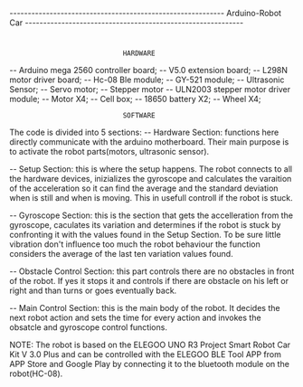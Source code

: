 ----------------------------------------------------------- Arduino-Robot Car ------------------------------------------------------------
#
##
###
####
#####
								HARDWARE

-- Arduino mega 2560 controller board;
-- V5.0 extension board;
-- L298N motor driver board;
-- Hc-08 Ble module;
-- GY-521 module;
-- Ultrasonic Sensor;
-- Servo motor;
-- Stepper motor
-- ULN2003 stepper motor driver module;
-- Motor X4;
-- Cell box;
-- 18650 battery X2;
-- Wheel X4;



								SOFTWARE

The code is divided into 5 sections:
-- Hardware Section: functions here directly communicate with the arduino motherboard. Their main purpose is to activate the robot parts(motors, ultrasonic sensor).

-- Setup Section: this is where the setup happens. 
   	The robot connects to all the hardware devices, inizializes the gyroscope and calculates  the varaition of the acceleration so it
	can find the average and the standard deviation when is still and when is moving. This in usefull controll if the robot  is stuck.

-- Gyroscope Section: this is the section that gets the accelleration from the gyroscope, caculates its variation and determines if the 
	robot is stuck by confronting it with the values found in the Setup Section.
	To be sure little vibration don't influence too much the robot behaviour the function considers the average of the last ten
	variation values found. 

-- Obstacle Control Section: this part controls there are no obstacles in front of the robot. If yes it stops it and controls if there are 
	obstacle on his left or right and than turns or goes eventually back. 

-- Main Control Section: this is the main body of the robot. It decides the next robot action and sets the time  for every action and 
	invokes the obsatcle and gyroscope control functions.

NOTE: The robot is based on the ELEGOO UNO R3 Project Smart Robot Car Kit V 3.0 Plus and can be controlled with the ELEGOO BLE Tool APP from APP Store and Google Play by connecting it to the bluetooth module on the robot(HC-08).
